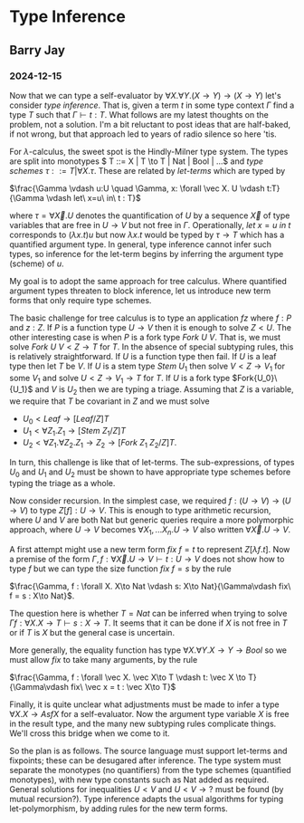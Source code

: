# Type Inference
## Barry Jay
### 2024-12-15

Now that we can type a self-evaluator by $\forall X.\forall Y. (X \to Y) \to (X \to Y)$
let's consider *type inference*. That is, given a term $t$ in some type context $\Gamma$ find a type $T$ such that $\Gamma \vdash t : T$.
What follows are my latest thoughts on the problem, not a solution. I'm a bit reluctant to post ideas that are half-baked, if not wrong, but that approach led to years of radio silence so here 'tis.

For $\lambda$-calculus, the sweet spot is the Hindly-Milner type system. The types are split into monotypes $ T ::= X | T \to T | Nat | Bool | ...$ and *type schemes* $\tau ::= T | \forall X. \tau$. These are related by *let-terms* which are typed by 

$\frac{\Gamma \vdash u:U \quad \Gamma, x: \forall \vec X. U \vdash t:T}{\Gamma \vdash let\ x=u\ in\ t : T}$

where $\tau = \forall\vec X.U$ denotes the quantification of $U$ by a sequence $\vec X$ of type variables that are free in $U\to V$ but not free in $\Gamma$. 
Operationally, $let\ x = u\ in\ t$ corresponds to $(\lambda x. t)u$ but now $\lambda x. t$ would be typed by $\tau\to T$ which has a quantified argument type. In general, type inference cannot infer such types, so inference for the let-term begins by inferring the argument type (scheme) of $u$. 

My goal is to adopt the same approach for tree calculus. Where quantified argument types threaten to block inference, let us introduce new term forms that only require type schemes. 

The basic challenge for tree calculus is to type an application $f z$ where $f:P$ and $z:Z$. If $P$ is a function type $U\to V$ then it is enough to solve $Z < U$. The other interesting case is when $P$ is a fork type $Fork\ U\ V$. That is, we must solve $Fork\ U\ V < Z \to T$ for $T$. In the absence of special subtyping rules, this is relatively straightforward.  If $U$ is a function type then fail. If $U$ is a leaf type then let $T$ be $V$. If $U$ is a stem type $Stem\ U_1$ then solve $V < Z\to V_1$ for some $V_1$ and solve $U < Z \to V_1 \to T$ for $T$. If $U$ is a fork type $Fork\{U_0}\ {U_1}$ and $V$ is $U_2$ then we are typing a triage. Assuming that $Z$ is a variable, we require that $T$ be covariant in $Z$ and we must solve 
-  $U_0 < Leaf \to [Leaf/Z]T$
- $U_1 < \forall Z_1. Z_1 \to [Stem\ Z_1/Z]T$
- $U_2 < \forall Z_1. \forall Z_2. Z_1\to Z_2\to [Fork\ Z_1\ Z_2/Z]T$. 

In turn, this challenge is like that of let-terms. The sub-expressions, of types $U_0$ and $U_1$ and $U_2$ must be shown to have appropriate type schemes before typing the triage as a whole. 

Now consider recursion. In the simplest case, we required $f: (U\to V) \to (U\to V)$ to type $Z [f] : U\to V$. This is enough to type arithmetic recursion, where $U$ and $V$ are both Nat but generic queries require a more polymorphic approach, where $U\to V$ becomes $\forall X_1,...X_n. U\to V$ also written $\forall\vec X. U\to V$.  

A first attempt might use  a new term form $fix\ f = t$ to represent $Z[\lambda f. t]$. Now  a premise of the form 
$\Gamma, f : \forall \vec X. U\to V \vdash t : U\to V$ does not show how to type $f$ but we can type the size function $fix\ f = s$ by the rule 

$\frac{\Gamma, f : \forall X. X\to Nat \vdash s: X\to Nat}{\Gamma\vdash fix\ f = s : X\to Nat}$. 

The question here is whether $T = Nat$ can be inferred when trying to solve $\Gamma f : \forall X. X \to T \vdash s : X \to T$. It seems that it can be done if $X$ is not free in $T$ or if $T$ is $X$ but the general case is uncertain. 

More generally, the equality function has type $\forall X. \forall Y. X \to Y \to Bool$ so we must allow $fix$ to take many arguments, by the rule 

$\frac{\Gamma, f : \forall \vec X. \vec X\to T \vdash t: \vec X \to T}{\Gamma\vdash fix\ \vec x = t : \vec X\to T}$

Finally, it is quite unclear what adjustments must be made to infer a type $\forall X. X \to Asf X$ for a self-evaluator. Now the argument type variable $X$ is free in the result type, and the many new subtyping rules complicate things. We'll cross this bridge when we come to it. 

So the plan is as follows. The source language must support let-terms and fixpoints; these can be desugared after inference. The type system must separate the monotypes (no quantifiers) from the type schemes (quantified monotypes), with new type constants such as Nat added as required. 
General solutions for  inequalities $U<V$ and $U< V \to ?$ must be found (by mutual recursion?). Type inference adapts the usual algorithms for  typing let-polymorphism, by adding rules for the new term forms. 

